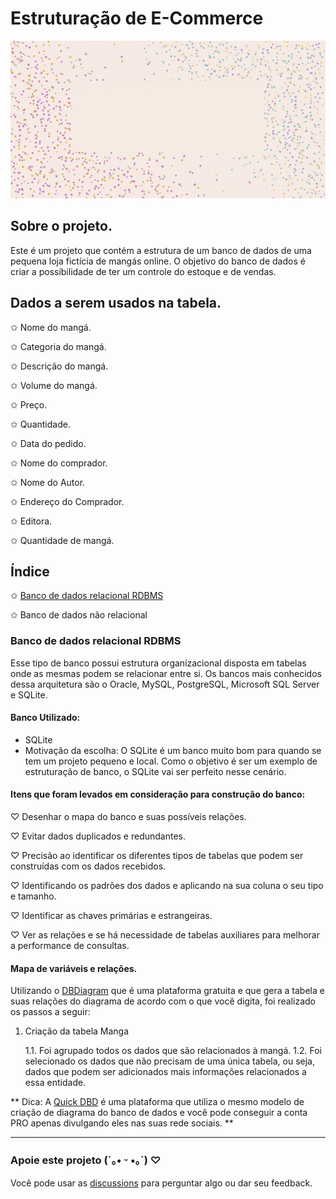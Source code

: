 # Estruturação de E-Commerce

![imagem com animação e estrela no fundo e um texto dizendo database e-commerce structuration](https://github.com/hi-hi-ray/ecommerce-structuration/blob/main/src/images/Cover%20Database%20Animated.gif)

## Sobre o projeto.
Este é um projeto que contém a estrutura de um banco de dados de uma pequena loja fictícia de mangás online. O objetivo do banco de dados é criar a possíbilidade de ter um controle do estoque e de vendas.

## Dados a serem usados na tabela.
✩ Nome do mangá.

✩ Categoria do mangá.

✩ Descrição do mangá.

✩ Volume do mangá.

✩ Preço.

✩ Quantidade.

✩ Data do pedido.

✩ Nome do comprador.

✩ Nome do Autor.

✩ Endereço do Comprador.

✩ Editora.

✩ Quantidade de mangá.

## Índice
✩ [Banco de dados relacional RDBMS](#banco-de-dados-relacional-rdbms)

✩ Banco de dados não relacional

### Banco de dados relacional RDBMS
Esse tipo de banco possui estrutura organizacional disposta em tabelas onde as mesmas podem se relacionar entre si. Os bancos mais conhecidos dessa arquitetura são o Oracle, MySQL, PostgreSQL, Microsoft SQL Server e SQLite.

#### Banco Utilizado:
- SQLite
- Motivação da escolha: O SQLite é um banco muito bom para quando se tem um projeto pequeno e local. Como o objetivo é ser um exemplo de estruturação de banco, o SQLite vai ser perfeito nesse cenário.

#### Itens que foram levados em consideração para construção do banco:
♡ Desenhar o mapa do banco e suas possíveis relações.

♡ Evitar dados duplicados e redundantes.

♡ Precisão ao identificar os diferentes tipos de tabelas que podem ser construídas com os dados recebidos. 

♡ Identificando os padrões dos dados e aplicando na sua coluna o seu tipo e tamanho.

♡ Identificar as chaves primárias e estrangeiras.

♡ Ver as relações e se há necessidade de tabelas auxiliares para melhorar a performance de consultas. 

#### Mapa de variáveis e relações.

Utilizando o [DBDiagram](https://dbdiagram.io/) que é uma plataforma gratuita e que gera a tabela e suas relações do diagrama de acordo com o que você digita, foi realizado os passos a seguir:

1.  Criação da tabela Manga

    1.1. Foi agrupado todos os dados que são relacionados à mangá.
    1.2. Foi selecionado os dados que não precisam de uma única tabela, ou seja, dados que podem ser adicionados mais informações relacionados a essa entidade.




** Dica: A [Quick DBD](https://www.quickdatabasediagrams.com/) é uma plataforma que utiliza o mesmo modelo de criação de diagrama do banco de dados e você pode conseguir a conta PRO apenas divulgando eles nas suas rede sociais. **



---
### Apoie este projeto (´｡• ᵕ •｡`) ♡
Você pode usar as [discussions](https://github.com/hi-hi-ray/ecommerce-structuration/discussions) para perguntar algo ou dar seu feedback.
